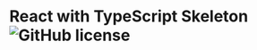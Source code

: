 # React with TypeScript Skeleton ![GitHub license](https://img.shields.io/badge/license-MIT-blue.svg)
